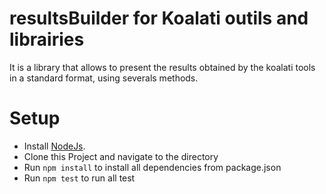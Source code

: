 # resultsBuilder for Koalati outils and librairies
It is a library that allows to present the results obtained by the koalati tools in a standard format, using severals methods.


# Setup
- Install [NodeJs](https://nodejs.org/en/).
- Clone this Project and navigate to the directory
- Run `npm install` to install all dependencies from package.json
- Run `npm test` to run all test

